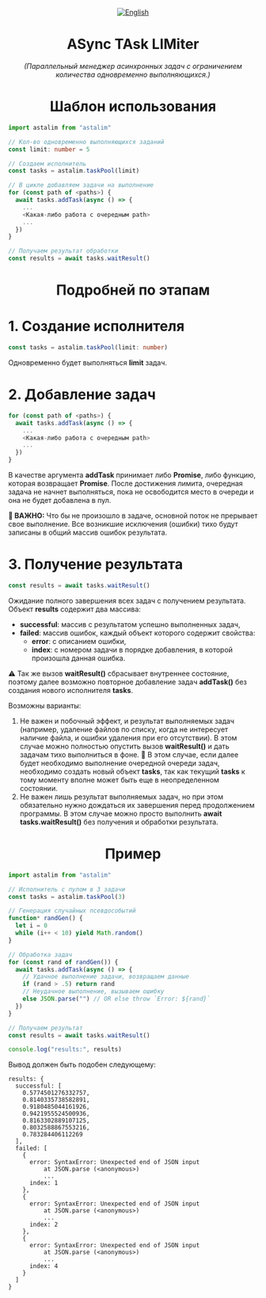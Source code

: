 <div align="center">

[![English](https://img.shields.io/badge/-English-blue)](/../../)
# ASync TAsk LIMiter
_(Параллельный менеджер асинхронных задач с ограничением количества одновременно выполняющихся.)_
</div>

<h1 align="center">Шаблон использования</h1>

```ts
import astalim from "astalim"

// Кол-во одновременно выполняющихся заданий
const limit: number = 5

// Создаем исполнитель
const tasks = astalim.taskPool(limit)

// В цикле добавляем задачи на выполнение
for (const path of <paths>) {
  await tasks.addTask(async () => {
    ...
    <Какая-либо работа с очередным path>
    ...
  })
}

// Получаем результат обработки
const results = await tasks.waitResult()
```

<h1 align="center">Подробней по этапам</h1>

# 1. Создание исполнителя
```ts
const tasks = astalim.taskPool(limit: number)
```
Одновременно будет выполняться **limit** задач.

# 2. Добавление задач
```ts
for (const path of <paths>) {
  await tasks.addTask(async () => {
    ...
    <Какая-либо работа с очередным path>
    ...
  })
}
```
В качестве аргумента **addTask** принимает либо **Promise**, либо функцию, которая возвращает **Promise**. После достижения лимита, очередная задача не начнет выполняться, пока не освободится место в очереди и она не будет добавлена в пул.

**🔴 ВАЖНО:** Что бы не произошло в задаче, основной поток не прерывает свое выполнение. Все возникшие исключения (ошибки) тихо будут записаны в общий массив ошибок результата.

# 3. Получение результата
```ts
const results = await tasks.waitResult()
```
Ожидание полного завершения всех задач с получением результата. Объект **results** содержит два массива:
* **successful**: массив с результатом успешно выполненных задач,
* **failed**: массив ошибок, каждый объект которого содержит свойства:
  * **error**: с описанием ошибки,
  * **index**: с номером задачи в порядке добавления, в которой произошла данная ошибка.

⚠️ Так же вызов **waitResult()** сбрасывает внутреннее состояние, поэтому далее возможно повторное добавление задач **addTask()** без создания нового исполнителя **tasks**.

Возможны варианты:
1. Не важен и побочный эффект, и результат выполняемых задач (например, удаление файлов по списку, когда не интересует наличие файла, и ошибки удаления при его отсутствии). В этом случае можно полностью опустить вызов **waitResult()** и дать задачам тихо выполниться в фоне. 🔴 В этом случае, если далее будет необходимо выполнение очередной очереди задач, необходимо создать новый объект **tasks**, так как текущий **tasks** к тому моменту вполне может быть еще в неопределенном состоянии.
2. Не важен лишь результат выполняемых задач, но при этом обязательно нужно дождаться их завершения перед продолжением программы. В этом случае можно просто выполнить **await tasks.waitResult()** без получения и обработки результата.

<h1 align="center">Пример</h1>

```ts
import astalim from "astalim"

// Исполнитель с пулом в 3 задачи
const tasks = astalim.taskPool(3)

// Генерация случайных псевдособытий
function* randGen() {
  let i = 0
  while (i++ < 10) yield Math.random()
}

// Обработка задач
for (const rand of randGen()) {
  await tasks.addTask(async () => {
    // Удачное выполнение задачи, возвращаем данные
    if (rand > .5) return rand
    // Неудачное выполнение, вызываем ошибку
    else JSON.parse("") // OR else throw `Error: ${rand}`
  })
}

// Получаем результат
const results = await tasks.waitResult()

console.log("results:", results)
```
Вывод должен быть подобен следующему:
```
results: {
  successful: [
    0.5774501276332757,
    0.8140335738582891,
    0.9180485044161926,
    0.9421955524500936,
    0.8163302889107125,
    0.8032588867553216,
    0.783284406112269
  ],
  failed: [
    {
      error: SyntaxError: Unexpected end of JSON input
          at JSON.parse (<anonymous>)
          ...
      index: 1
    },
    {
      error: SyntaxError: Unexpected end of JSON input
          at JSON.parse (<anonymous>)
          ...
      index: 2
    },
    {
      error: SyntaxError: Unexpected end of JSON input
          at JSON.parse (<anonymous>)
          ...
      index: 4
    }
  ]
}
```
